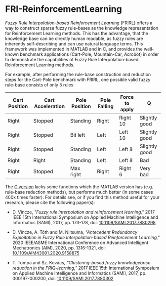 # FRI-ReinforcementLearning
*Fuzzy Rule Interpolation-based Reinforcement Learning* (FRIRL) offers a way to construct sparse fuzzy rule-bases as the knowledge representation for Reinforcement Learning methods.
This has the advantage, that the knowledge base can be directly human readable, as fuzzy rules are inherently self-describing and can use natural language terms.
This framework was implemented in MATLAB and in C, and provides the well-known benchmark applications (Cart-Pole, Mountain-Car, Acrobot) in order to demonstrate the capabilities of Fuzzy Rule Interpolation-based Reinforcement Learning methods.

For example, after performing the rule-base construction and reduction steps for the Cart-Pole benchmark with FRIRL, one possible valid fuzzy rule-base consists of only 5 rules:

| Cart Position | Cart Acceleration | Pole Position | Pole Falling | Force to apply | Q |
| ----- | ------- | --------- | ----- | ---------| ------------- |
| Right | Stopped | Standing  | Right | Right 10 | Slightly good |
| Right | Stopped | Bit left  | Left  | Left 10  | Slightly good |
| Right | Stopped | Standing  | Left  | Left 8   | Slightly good |
| Right | Right   | Standing  | Left  | Left 8   | Bad           |
| Right | Stopped | Max right | Right | Right 6  | Very bad      |

The [C version](https://github.com/szaguldo-kamaz/FRI-ReinforcementLearning-C/) lacks some functions which the MATLAB version has (e.g. rule-base reduction methods), but performs much better (in some cases 400x times faster).
For details see, or if you find this method useful for your research, please cite the following paper(s):

* D. Vincze, *"Fuzzy rule interpolation and reinforcement learning,"* 2017 IEEE 15th International Symposium on Applied Machine Intelligence and Informatics (SAMI), 2017, pp. 173-178, doi: [10.1109/SAMI.2017.7880298](https://doi.org/10.1109/SAMI.2017.7880298)

* D. Vincze, A. Tóth and M. Niitsuma, *"Antecedent Redundancy Exploitation in Fuzzy Rule Interpolation-based Reinforcement Learning,"* 2020 IEEE/ASME International Conference on Advanced Intelligent Mechatronics (AIM), 2020, pp. 1316-1321, doi: [10.1109/AIM43001.2020.9158875](https://doi.org/10.1109/AIM43001.2020.9158875)

* T. Tompa and Sz. Kovács, *"Clustering-based fuzzy knowledgebase reduction in the FRIQ-learning,"* 2017 IEEE 15th International Symposium on Applied Machine Intelligence and Informatics (SAMI), 2017, pp. 000197-000200, doi: [10.1109/SAMI.2017.7880302](https://doi.org/10.1109/SAMI.2017.7880302)
